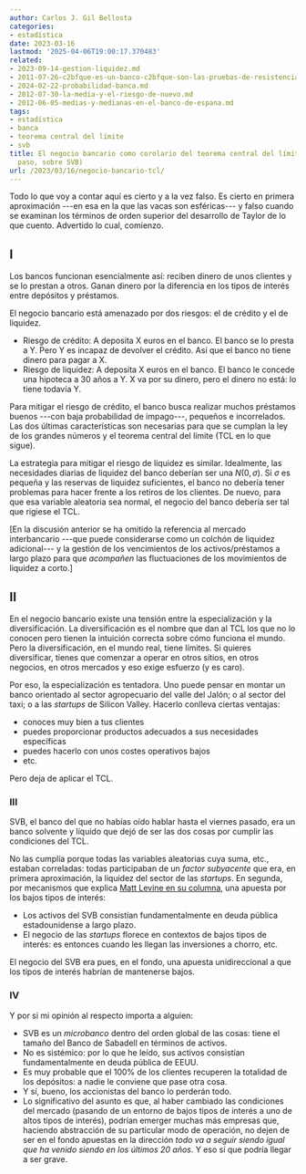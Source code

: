 ```yaml
---
author: Carlos J. Gil Bellosta
categories:
- estadística
date: 2023-03-16
lastmod: '2025-04-06T19:00:17.370483'
related:
- 2023-09-14-gestion-liquidez.md
- 2011-07-26-c2bfque-es-un-banco-c2bfque-son-las-pruebas-de-resistencia-en-primera-derivada.md
- 2024-02-22-probabilidad-banca.md
- 2012-07-30-la-media-y-el-riesgo-de-nuevo.md
- 2012-06-05-medias-y-medianas-en-el-banco-de-espana.md
tags:
- estadística
- banca
- teorema central del límite
- svb
title: El negocio bancario como corolario del teorema central del límite (y sí, de
  paso, sobre SVB)
url: /2023/03/16/negocio-bancario-tcl/
---
```


Todo lo que voy a contar aquí es cierto y a la vez falso. Es cierto en primera aproximación ---en esa en la que las vacas son esféricas--- y falso cuando se examinan los términos de orden superior del desarrollo de Taylor de lo que cuento. Advertido lo cual, comienzo.


## I

Los bancos funcionan esencialmente así: reciben dinero de unos clientes y se lo prestan a otros. Ganan dinero por la diferencia en los tipos de interés entre depósitos y préstamos.

El negocio bancario está amenazado por dos riesgos: el de crédito y el de liquidez.

* Riesgo de crédito: A deposita X euros en el banco. El banco se lo presta a Y. Pero Y es incapaz de devolver el crédito. Así que el banco no tiene dinero para pagar a X.
* Riesgo de liquidez: A deposita X euros en el banco. El banco le concede una hipoteca a 30 años a Y. X va por su dinero, pero el dinero no está: lo tiene todavía Y.

Para mitigar el riesgo de crédito, el banco busca realizar muchos préstamos buenos ---con baja probabilidad de impago---, pequeños e incorrelados. Las dos últimas características son necesarias para que se cumplan la ley de los grandes números y el teorema central del límite (TCL en lo que sigue).

La estrategia para mitigar el riesgo de liquidez es similar. Idealmente, las necesidades diarias de liquidez del banco deberían ser una $N(0, \sigma)$. Si $\sigma$ es pequeña y las reservas de liquidez suficientes, el banco no debería tener problemas para hacer frente a los retiros de los clientes. De nuevo, para que esa variable aleatoria sea normal, el negocio del banco debería ser tal que rigiese el TCL.

[En la discusión anterior se ha omitido la referencia al mercado interbancario ---que puede considerarse como un colchón de liquidez adicional--- y la gestión de los vencimientos de los activos/préstamos a largo plazo para que _acompañen_ las fluctuaciones de los movimientos de liquidez a corto.]

## II

En el negocio bancario existe una tensión entre la especialización y la diversificación. La diversificación es el nombre que dan al TCL los que no lo conocen pero tienen la intuición correcta sobre cómo funciona el mundo. Pero la diversificación, en el mundo real, tiene límites. Si quieres diversificar, tienes que comenzar a operar en otros sitios, en otros negocios, en otros mercados y eso exige esfuerzo (y es caro).

Por eso, la especialización es tentadora. Uno puede pensar en montar un banco orientado al sector agropecuario del valle del Jalón; o al sector del taxi; o a las _startups_ de Silicon Valley. Hacerlo conlleva ciertas ventajas:

* conoces muy bien a tus clientes
* puedes proporcionar productos adecuados a sus necesidades específicas
* puedes hacerlo con unos costes operativos bajos
* etc.

Pero deja de aplicar el TCL.

### III

SVB, el banco del que no habías oído hablar hasta el viernes pasado, era un banco solvente y líquido que dejó de ser las dos cosas por cumplir las condiciones del TCL.

No las cumplía porque todas las variables aleatorias cuya suma, etc., estaban correladas: todas participaban de un _factor subyacente_ que era, en primera aproximación, la liquidez del sector de las _startups_. En segunda, por mecanismos que explica
[Matt Levine en su columna](https://www.bloomberg.com/opinion/articles/2023-03-10/startup-bank-had-a-startup-bank-run), una apuesta por los bajos tipos de interés:

* Los activos del SVB consistían fundamentalmente en deuda pública estadounidense a largo plazo.
* El negocio de las _startups_ florece en contextos de bajos tipos de interés: es entonces cuando les llegan las inversiones a chorro, etc.

El negocio del SVB era pues, en el fondo, una apuesta unidireccional a que los tipos de interés habrían de mantenerse bajos.

### IV

Y por si mi opinión al respecto importa a alguien:

* SVB es un _microbanco_ dentro del orden global de las cosas: tiene el tamaño del Banco de Sabadell en términos de activos.
* No es sistémico: por lo que he leído, sus activos consistían fundamentalmente en deuda pública de EEUU.
* Es muy probable que el 100% de los clientes recuperen la totalidad de los depósitos: a nadie le conviene que pase otra cosa.
* Y sí, bueno, los accionistas del banco lo perderán todo.
* Lo significativo del asunto es que, al haber cambiado las condiciones del mercado (pasando de un entorno de bajos tipos de interés a uno de altos tipos de interés), podrían emerger muchas más empresas que, haciendo abstracción de su particular modo de operación, no dejen de ser en el fondo apuestas en la dirección _todo va a seguir siendo igual que ha venido siendo en los últimos 20 años_. Y eso sí que podría llegar a ser grave.
